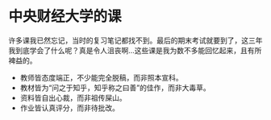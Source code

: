 # 中央财经大学的课
许多课我已然忘记，当时的复习笔记都找不到。最后的期末考试就要到了，这三年我到底学会了什么呢？真是令人沮丧啊...这些课是我为数不多能回忆起来，且有所裨益的。
- 教师皆态度端正，不少能完全脱稿，而非照本宣科。
- 教材皆为“问之于知乎，知乎称之曰善”的佳作，而非大毒草。
- 资料皆自出心裁，而非祖传屎山。
- 作业皆认真评分，而非待批改。
